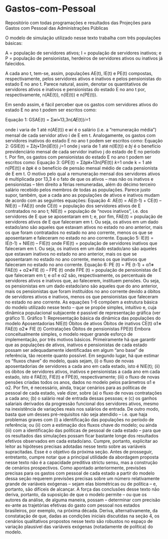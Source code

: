 # Gastos-com-Pessoal
Repositório com todas programações e resultados das Projeções para Gastos com Pessoal das Administrações Públicas

O modelo de simulação utilizado nesse texto trabalha com três populações básicas:

A = população de servidores ativos;
I = população de servidores inativos; e
P = população de pensionistas, herdeiros de servidores ativos ou inativos já falecidos.

A cada ano t, tem-se, assim, populações AE(t), IE(t) e PE(t) compostas, respectivamente, pelos servidores ativos e inativos e pelos pensionistas do estado E no ano t. Parece natural, assim, denotar os quantitativos de servidores ativos e inativos e pensionistas do estado E no ano t por, respectivamente, n(AE(t)), n(IE(t)) e n(PE(t)).

Em sendo assim, é fácil perceber que os gastos com servidores ativos do estado E no ano t podem ser escritos como:

Equação 1: GSAE(t) = Σ𝑤𝑖∗13,3n(𝐴𝐸(t))𝑖=1

onde i varia de 1 até n(AE(t)) e 𝑤𝑖 é o salário (i.e. a “remuneração média”) mensal de cada servidor ativo i de E em t.
Analogamente, os gastos com servidores inativos do estado E no ano t podem ser escritos como:
Equação 2: GSIE(t) = Σ𝑏𝑗∗13n(𝐼𝐸(t)) 𝑗=1
onde j varia de 1 até n(IE(t)) e 𝑏𝑗 é o benefício previdenciário mensal de cada servidor inativo j do estado de E no período t.
Por fim, os gastos com pensionistas do estado E no ano t podem ser escritos como:
Equação 3: GPE(t) = Σ𝑏𝑝𝑘∗13n(𝑃𝐸(t)) 𝑘=1
onde k = 1 até n(PE(t)) e 𝑏𝑝𝑘 é o benefício de pensão mensal médio de cada pensionista de E em t.
O motivo pelo qual a remuneração mensal dos servidores ativos é multiplicada por 13,3 é o fato de que os ativos – mas não os inativos e pensionistas – têm direito a férias remuneradas, além do décimo terceiro salário recebido pelos membros de todas as populações.
Parece justo supor, também, que a cada ano as populações de ativos e inativos mudam de acordo com as seguintes equações:
Equação 4: AE(t) = AE(t-1) + CE(t) – NIE(t) – FAE(t)
onde
CE(t) = população dos servidores ativos de E contratados no ano t;
NIE(t) = população de “novos inativos”, i.e. dos servidores de E que se aposentaram em t; e, por fim,
FAE(t) = população de servidores ativos de E que faleceram em t.
Ou seja, os ativos em um dado estado/ano são aqueles que estavam ativos no estado no ano anterior, mais os que foram contratados no estado no ano corrente, menos os que se aposentaram e faleceram no estado no ano corrente.
Equação 5: IE(t) = IE(t-1) + NIE(t) – FIE(t)
onde
FIE(t) = população de servidores inativos que faleceram em t.
Ou seja, os inativos em um dado estado/ano são aqueles que estavam inativos no estado no ano anterior, mais os que se aposentaram no estado no ano corrente, menos os que inativos que faleceram no estado no ano corrente.
Equação 6: PE (t) = PE (t-1) + α1∗ FAE(t) + α2∗FIE (t) – FPE (t)
onde
FPE (t) = população de pensionistas de E que faleceram em t; e
α1 e α2 são, respectivamente, os percentuais de servidores ativos e inativos que, ao falecerem, instituem pensões.
Ou seja, os pensionistas em um dado estado/ano são aqueles que do ano anterior, mais os pensionistas que foram instituídos no ano corrente devido a óbitos de servidores ativos e inativos, menos os que pensionistas que faleceram no estado no ano corrente.
As equações 1-6 compõem a estrutura básica do modelo utilizado nesse texto – que se propõe simples, intuitivo e, cuja dinâmica populacional subjacente é passível de representação gráfica (ver gráfico 1).
Gráfico 1: Representação básica da dinâmica das populações do modelo
Aposentadorias
NIE(t)
Óbitos de ativos Óbitos de inativos
CE(t) α1∗ FAE(t) α2∗ FIE (t)
Contratações
Óbitos de pensionistas FPE(t)
Embora conceitualmente simples, o modelo requer grande esforço de implementação, por três motivos básicos. Primeiramente há que garantir que as populações de ativos, inativos e pensionistas de cada estado possam ser adequadamente identificadas em algum “ano base” de referência, tão recente quanto possível. Em segundo lugar, há que estimar os “fluxos chave” do modelo, quais sejam, (i) o fluxo de novas aposentadorias de servidores a cada ano em cada estado, isto é NIE(t); (ii) os óbitos de servidores ativos, inativos e pensionistas a cada ano em cada estado, isto é FAE(t), FIE(t) e FPE(t), respectivamente; (iii) o fluxo de novas pensões criadas todos os anos, dados no modelo pelos parâmetros α1 e α2. Por fim, é necessário, ainda, traçar cenários para as políticas de pessoal de cada estado, vale dizer, sobre (a) o fluxo de novas contratações a cada ano; (b) o salário real de entrada dessas pessoas; e (c) os ganhos salariais derivados da progressão funcional dos servidores ativos, mesmo na inexistência de variações reais nos salários de entrada.
De outro modo, basta que um desses pré-requisitos não seja atendido – i.e. que haja problemas graves com (i) a identificação das populações no período de referência; ou (ii) com a estimação dos fluxos chave do modelo; ou ainda (iii) com a identificação das políticas de pessoal de cada estado – para que os resultados das simulações possam ficar bastante longe dos resultados efetivos observados em cada estado/ano.
Cumpre, portanto, explicitar ao leitor as hipóteses precisas adotadas nesse texto sobre as variáveis supracitadas. Esse é o objetivo da próxima seção.
Antes de prosseguir, entretanto, cumpre notar que a principal utilidade da abordagem proposta nesse texto não é a capacidade preditiva strictu sensu, mas a construção de cenários prospectivos. Como apontado anteriormente, previsões precisas para os gastos com pessoal de cada estado a partir do modelo dessa seção requerem previsões precisas sobre um número relativamente grande de variáveis exógenas – sejam elas biométricas ou de política – e, portanto, são difíceis de alcançar. A força das conclusões desse texto não deriva, portanto, da suposição de que o modelo permite – ou que os autores da análise, de alguma maneira, possam – determinar com precisão ex-ante as trajetórias efetivas do gasto com pessoal nos estados brasileiros, por exemplo, na próxima década. Deriva, alternativamente, da constatação de que, dadas as condições iniciais discutidas na seção 4, os cenários qualitativos propostos nesse texto são robustos no espaço de variação plausível das variáveis exógenas (notadamente de política) do modelo.
